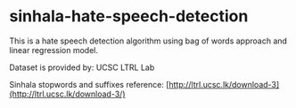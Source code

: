# sinhala-hate-speech-detection

This is a hate speech detection algorithm using bag of words approach and linear regression model.


Dataset is provided by: UCSC LTRL Lab

Sinhala stopwords and suffixes reference: [http://ltrl.ucsc.lk/download-3](http://ltrl.ucsc.lk/download-3/)


